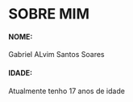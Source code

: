 # SOBRE MIM
  #### NOME:
  Gabriel ALvim Santos Soares
  #### IDADE:
  Atualmente tenho 17 anos de idade


  
